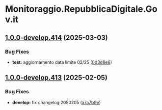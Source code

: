 # Monitoraggio.RepubblicaDigitale.Gov.it

## [1.0.0-develop.414](https://github.com/teamdigitale/monitoraggio.repubblicadigitale.gov.it/compare/1.0.0-develop.413...1.0.0-develop.414) (2025-03-03)


### Bug Fixes

* **test:** aggiornamento data limite 02/25 ([0d3d8e6](https://github.com/teamdigitale/monitoraggio.repubblicadigitale.gov.it/commit/0d3d8e6006964491df82682d3a30f1b3e6c5a2da))

## [1.0.0-develop.413](https://github.com/teamdigitale/monitoraggio.repubblicadigitale.gov.it/compare/1.0.0-develop.412...1.0.0-develop.413) (2025-02-05)


### Bug Fixes

* **develop:** fix changelog 2050205 ([a7a7b9e](https://github.com/teamdigitale/monitoraggio.repubblicadigitale.gov.it/commit/a7a7b9e0be9643ab918c3ed1180f5e4cb20ed9d6))